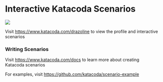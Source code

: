# Interactive Katacoda Scenarios

[![](http://shields.katacoda.com/katacoda/drazoline/count.svg)](https://www.katacoda.com/drazoline "Get your profile on Katacoda.com")

Visit https://www.katacoda.com/drazoline to view the profile and interactive scenarios

### Writing Scenarios
Visit https://www.katacoda.com/docs to learn more about creating Katacoda scenarios

For examples, visit https://github.com/katacoda/scenario-example

